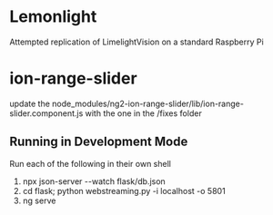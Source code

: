 # Lemonlight
Attempted replication of LimelightVision on a standard Raspberry Pi

# ion-range-slider
update the node_modules/ng2-ion-range-slider/lib/ion-range-slider.component.js with the one in the /fixes folder

## Running in Development Mode
Run each of the following in their own shell
1. npx json-server --watch flask/db.json
2. cd flask; python webstreaming.py -i localhost -o 5801
3. ng serve